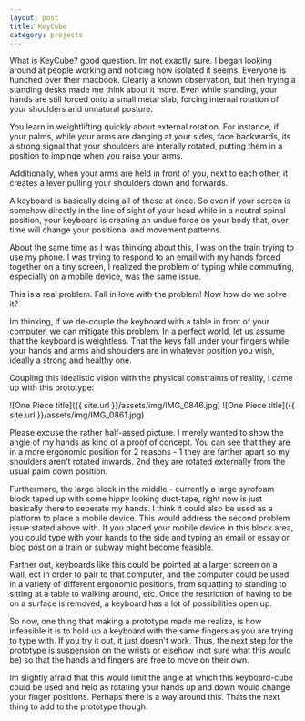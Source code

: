 ```yaml
---
layout: post
title: KeyCube
category: projects
---
```


What is KeyCube? good question. Im not exactly sure. I began looking around at people working and noticing how isolated it seems. Everyone is hunched over their macbook. Clearly a known observation, but then trying a standing desks made me think about it more. Even while standing, your hands are still forced onto a small metal slab, forcing internal rotation of your shoulders and unnatural posture. 

You learn in weightlifting quickly about external rotation. For instance, if your palms, while your arms are danging at your sides, face backwards, its a strong signal that your shoulders are interally rotated, putting them in a position to impinge when you raise your arms. 

Additionally, when your arms are held in front of you, next to each other, it creates a lever pulling your shoulders down and forwards. 

A keyboard is basically doing all of these at once. So even if your screen is somehow directly in the line of sight of your head while in a neutral spinal position, your keyboard is creating an undue force on your body that, over time will change your positional and movement patterns. 

About the same time as I was thinking about this, I was on the train trying to use my phone. I was trying to respond to an email with my hands forced together on a tiny screen, I realized the problem of typing while commuting, especially on a mobile device, was the same issue. 

This is a real problem. Fall in love with the problem! Now how do we solve it? 

Im thinking, if we de-couple the keyboard with a table in front of your computer, we can mitigate this problem. In a perfect world, let us assume that the keyboard is weightless. That the keys fall under your fingers while your hands and arms and shoulders are in whatever position you wish, ideally a strong and healthy one. 

Coupling this idealistic vision with the physical constraints of reality, I came up with this prototype:

![One Piece title]({{ site.url }}/assets/img/IMG_0846.jpg)
![One Piece title]({{ site.url }}/assets/img/IMG_0861.jpg)

Please excuse the rather half-assed picture. I merely wanted to show the angle of my hands as kind of a proof of concept. You can see that they are in a more ergonomic position for 2 reasons - 1 they are farther apart so my shoulders aren't rotated inwards. 2nd they are rotated externally from the usual palm down position. 

Furthermore, the large block in the middle - currently a large syrofoam block taped up with some hippy looking duct-tape, right now is just basically there to seperate my hands. I think it could also be used as a platform to place a mobile device. This would address the second problem issue stated above with. If you placed your mobile device in this block area, you could type with your hands to the side and typing an email or essay or blog post on a train or subway might become feasible. 

Farther out, keyboards like this could be pointed at a larger screen on a wall, ect in order to pair to that computer, and the computer could be used in a variety of different ergonomic positions, from squatting to standing to sitting at a table to walking around, etc. Once the restriction of having to be on a surface is removed, a keyboard has a lot of possibilities open up. 

So now, one thing that making a prototype made me realize, is how infeasible it is to hold up a keyboard with the same fingers as you are trying to type with. If you try it out, it just doesn't work. Thus, the next step for the prototype is suspension on the wrists or elsehow (not sure what this would be) so that the hands and fingers are free to move on their own. 

Im slightly afraid that this would limit the angle at which this keyboard-cube could be used and held as rotating your hands up and down would change your finger positions. Perhaps there is a way around this. Thats the next thing to add to the prototype though. 




